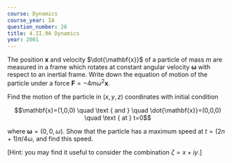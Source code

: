 ```yaml
---
course: Dynamics
course_year: IA
question_number: 26
title: 4.II.9A Dynamics
year: 2001
---
```



The position $\mathbf{x}$ and velocity $\dot{\mathbf{x}}$ of a particle of mass $m$ are measured in a frame which rotates at constant angular velocity $\boldsymbol{\omega}$ with respect to an inertial frame. Write down the equation of motion of the particle under a force $\mathbf{F}=-4 m \omega^{2} \mathbf{x}$.

Find the motion of the particle in $(x, y, z)$ coordinates with initial condition

$$\mathbf{x}=(1,0,0) \quad \text { and } \quad \dot{\mathbf{x}}=(0,0,0) \quad \text { at } t=0$$

where $\boldsymbol{\omega}=(0,0, \omega)$. Show that the particle has a maximum speed at $t=(2 n+1) \pi / 4 \omega$, and find this speed.

[Hint: you may find it useful to consider the combination $\zeta=x+i y$.]